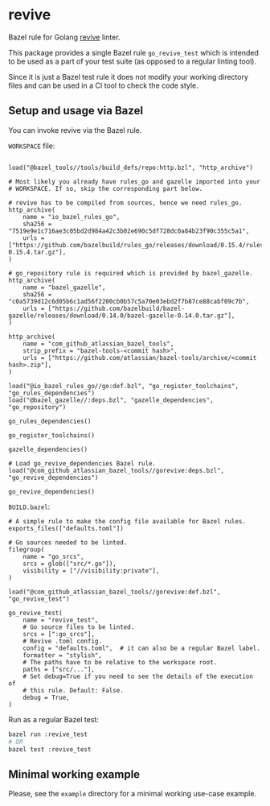 # revive

Bazel rule for Golang [revive](https://github.com/mgechev/revive)
linter.

This package provides a single Bazel rule `go_revive_test` which is
intended to be used as a part of your test suite (as opposed to a
regular linting tool).

Since it is just a Bazel test rule it does not modify your working
directory files and can be used in a CI tool to check the code style.

## Setup and usage via Bazel

You can invoke revive via the Bazel rule.

`WORKSPACE` file:
```bzl

load("@bazel_tools//tools/build_defs/repo:http.bzl", "http_archive")

# Most likely you already have rules_go and gazelle imported into your
# WORKSPACE. If so, skip the corresponding part below.

# revive has to be compiled from sources, hence we need rules_go.
http_archive(
    name = "io_bazel_rules_go",
    sha256 = "7519e9e1c716ae3c05bd2d984a42c3b02e690c5df728dc0a84b23f90c355c5a1",
    urls = ["https://github.com/bazelbuild/rules_go/releases/download/0.15.4/rules_go-0.15.4.tar.gz"],
)

# go_repository rule is required which is provided by bazel_gazelle.
http_archive(
    name = "bazel_gazelle",
    sha256 = "c0a5739d12c6d05b6c1ad56f2200cb0b57c5a70e03ebd2f7b87ce88cabf09c7b",
    urls = ["https://github.com/bazelbuild/bazel-gazelle/releases/download/0.14.0/bazel-gazelle-0.14.0.tar.gz"],
)

http_archive(
    name = "com_github_atlassian_bazel_tools",
    strip_prefix = "bazel-tools-<commit hash>",
    urls = ["https://github.com/atlassian/bazel-tools/archive/<commit hash>.zip"],
)

load("@io_bazel_rules_go//go:def.bzl", "go_register_toolchains", "go_rules_dependencies")
load("@bazel_gazelle//:deps.bzl", "gazelle_dependencies", "go_repository")

go_rules_dependencies()

go_register_toolchains()

gazelle_dependencies()

# Load go_revive_dependencies Bazel rule.
load("@com_github_atlassian_bazel_tools//gorevive:deps.bzl", "go_revive_dependencies")

go_revive_dependencies()

```



`BUILD.bazel`:
```bzl
# A simple rule to make the config file available for Bazel rules.
exports_files(["defaults.toml"])

# Go sources needed to be linted.
filegroup(
    name = "go_srcs",
    srcs = glob(["src/*.go"]),
    visibility = ["//visibility:private"],
)

load("@com_github_atlassian_bazel_tools//gorevive:def.bzl", "go_revive_test")

go_revive_test(
    name = "revive_test",
    # Go source files to be linted.
    srcs = [":go_srcs"],
    # Revive .toml config.
    config = "defaults.toml",  # it can also be a regular Bazel label.
    formatter = "stylish",
    # The paths have to be relative to the workspace root.
    paths = ["src/..."],
    # Set debug=True if you need to see the details of the execution of
    # this rule. Default: False.
    debug = True,
)

```

Run as a regular Bazel test:

```bash
bazel run :revive_test
# OR
bazel test :revive_test
```

## Minimal working example

Please, see the `example` directory for a minimal working use-case
example.
